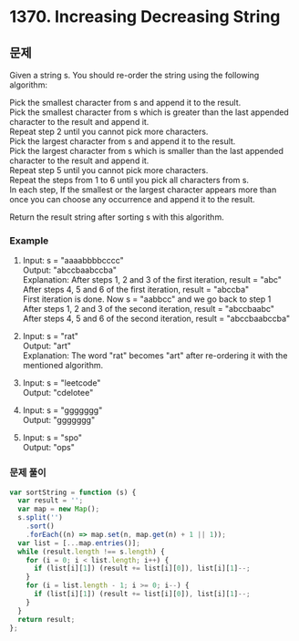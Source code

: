 # 1370. Increasing Decreasing String

## 문제

Given a string s. You should re-order the string using the following algorithm:

Pick the smallest character from s and append it to the result.  
Pick the smallest character from s which is greater than the last appended character to the result and append it.  
Repeat step 2 until you cannot pick more characters.  
Pick the largest character from s and append it to the result.  
Pick the largest character from s which is smaller than the last appended character to the result and append it.  
Repeat step 5 until you cannot pick more characters.  
Repeat the steps from 1 to 6 until you pick all characters from s.  
In each step, If the smallest or the largest character appears more than once you can choose any occurrence and append it to the result.

Return the result string after sorting s with this algorithm.

### Example

1. Input: s = "aaaabbbbcccc"  
   Output: "abccbaabccba"  
   Explanation: After steps 1, 2 and 3 of the first iteration, result = "abc"  
   After steps 4, 5 and 6 of the first iteration, result = "abccba"  
   First iteration is done. Now s = "aabbcc" and we go back to step 1  
   After steps 1, 2 and 3 of the second iteration, result = "abccbaabc"  
   After steps 4, 5 and 6 of the second iteration, result = "abccbaabccba"

2. Input: s = "rat"  
   Output: "art"  
   Explanation: The word "rat" becomes "art" after re-ordering it with the mentioned algorithm.

3. Input: s = "leetcode"  
   Output: "cdelotee"

4. Input: s = "ggggggg"  
   Output: "ggggggg"

5. Input: s = "spo"  
   Output: "ops"

### 문제 풀이

```js
var sortString = function (s) {
  var result = '';
  var map = new Map();
  s.split('')
    .sort()
    .forEach((n) => map.set(n, map.get(n) + 1 || 1));
  var list = [...map.entries()];
  while (result.length !== s.length) {
    for (i = 0; i < list.length; i++) {
      if (list[i][1]) (result += list[i][0]), list[i][1]--;
    }
    for (i = list.length - 1; i >= 0; i--) {
      if (list[i][1]) (result += list[i][0]), list[i][1]--;
    }
  }
  return result;
};
```
